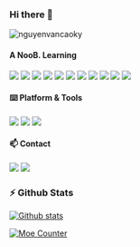 ### Hi there 👋

![nguyenvancaoky](https://user-images.githubusercontent.com/10679055/128811821-2c8b1822-602b-46d9-884b-20c9d65f649d.gif)

#### A NooB. Learning 

[![](https://img.shields.io/badge/-Java-%23ED8B00.svg?&style=flat-square&logo=java&logoColor=white)](https://www.java.com/)
[![](https://img.shields.io/badge/c%23%20-%23239120.svg?&style=flat-square&logo=c-sharp&logoColor=white)](https://docs.microsoft.com/en-us/dotnet/csharp/)
[![](https://img.shields.io/badge/c++%20-%2300599C.svg?&style=flat-square&logo=c%2B%2B&ogoColor=white)](https://docs.microsoft.com/en-us/dotnet/csharp/)
[![](https://img.shields.io/badge/php-%23777BB4.svg?style=flat-square&logo=php&logoColor=white)](https://www.php.net/)
[![](https://img.shields.io/badge/Autohotkey-13740a?style=flat-square&logo=AutoHotkey&logoColor=white)](https://www.autohotkey.com/)
[![](https://img.shields.io/badge/-HTML5-e34f26?style=flat-square&logo=HTML5&logoColor=fff)](https://html.spec.whatwg.org)
[![](https://img.shields.io/badge/-JavaScript-e5cd0c?style=flat-square&logo=JavaScript&logoColor=000)](https://www.ecma-international.org)
[![](https://img.shields.io/badge/-CSS3-1572B6?style=flat-square&logo=css3&logoColor=white)](https://www.w3.org/Style/CSS/)
[![](https://img.shields.io/badge/-Node.js-43853d?style=flat-square&logo=node.js&logoColor=fff)](https://nodejs.org/)
[![](https://img.shields.io/badge/-NPM-cb3837?style=flat-square&logo=npm&logoColor=white)](https://npmjs.com/)
[![](https://img.shields.io/badge/-Git-f05032?style=flat-square&logo=git&logoColor=white)](https://git-scm.com/)

#### ⌨️ Platform & Tools

[![](https://img.shields.io/badge/Windows-10-2376bc?style=flat-square&logo=windows)](https://www.microsoft.com/windows/get-windows-10)
[![](https://img.shields.io/badge/IDE-Visual%20Studio%20Code-blue?style=flat-square&logo=visual-studio-code)](https://code.visualstudio.com/)
[![](https://img.shields.io/badge/NeoVim-%2357A143.svg?&style=flat-square&logo=neovim&logoColor=white)](https://neovim.io/)

#### 📫 Contact

[![](https://img.shields.io/badge/-t.me/nguyenvancaoky-3db6f1?style=flat-square&logo=Telegram&logoColor=2ca5e0)](https://t.me/nguyenvancaoky)
[![](https://img.shields.io/badge/-nguyenvancaoky@gmail.com-911318?style=flat-square&logo=Mail.RU&logoColor=white)](mailto:nguyenvancaoky@gmail.com)

### :zap: Github Stats

[![Github stats](https://github-readme-stats.vercel.app/api?username=nguyenvancaokyfpt&count_private=true&show_icons=true)](https://github.com/anuraghazra/github-readme-stats)

<p>
  <a href="https://count.getloli.com/"><img src="https://count.getloli.com/get/@nguyenvancaokyfpt?theme=rule34" alt="Moe Counter" title="Moe Counter"></a>
</p>

